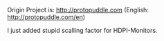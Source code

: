 
 Origin Project is: http://protopuddle.com  (English: http://protopuddle.com/en)

 I just added stupid scalling factor for HDPI-Monitors.  